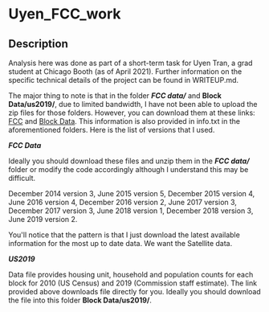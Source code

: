 # Uyen_FCC_work

<strong> <h2> Description </h2> </strong>  

Analysis here was done as part of a short-term task for Uyen Tran, a grad student at Chicago Booth (as of April 2021). Further information on the specific technical details of the project can be found in WRITEUP.md. 
  
The major thing to note is that in the folder ***FCC data/*** and **Block Data/us2019/**, due to limited bandwidth, I have not been able to upload the zip files for those folders. However, you can download them at these links: <a href = "https://www.fcc.gov/general/broadband-deployment-data-fcc-form-477">FCC</a> and <a href = "https://www.fcc.gov/file/19314/download">Block Data</a>. This information is also provided in info.txt in the aforementioned folders. 
Here is the list of versions that I used. 

***FCC Data***

Ideally you should download these files and unzip them in the ***FCC data/*** folder or modify the code accordingly although I understand this may be difficult. 

December 2014 version 3, June 2015 version 5, December 2015 version 4, June 2016 version 4, December 2016 version 2, June 2017 version 3, December 2017 version 3, June 2018 version 1, December 2018 version 3, June 2019 version 2. 

You'll notice that the pattern is that I just download the latest available information for the most up to date data. We want the Satellite data. 

***US2019***

Data file provides housing unit, household and population counts for each block for 2010 (US Census) and 2019 (Commission staff estimate). The link provided above downloads file directly for you. Ideally you should download the file into this folder **Block Data/us2019/**.

